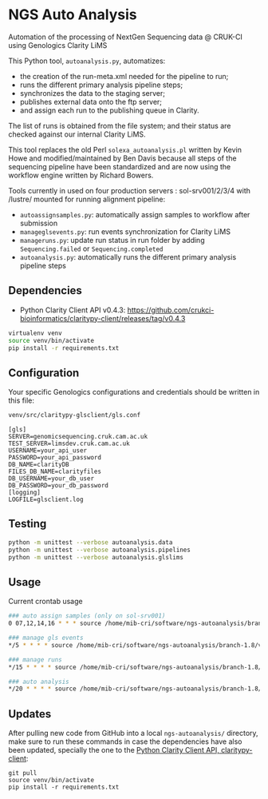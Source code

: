 # NGS Auto Analysis

Automation of the processing of NextGen Sequencing data @ CRUK-CI using Genologics Clarity LiMS

This Python tool, `autoanalysis.py`, automatizes:
- the creation of the run-meta.xml needed for the pipeline to run;
- runs the different primary analysis pipeline steps;
- synchronizes the data to the staging server;
- publishes external data onto the ftp server;
- and assign each run to the publishing queue in Clarity.

The list of runs is obtained from the file system; and their status are checked against our internal Clarity LiMS.

This tool replaces the old Perl `solexa_autoanalysis.pl` written by Kevin Howe and modified/maintained by Ben Davis
because all steps of the sequencing pipeline have been standardized and are now using the workflow engine written by Richard Bowers.

Tools currently in used on four production servers : sol-srv001/2/3/4 with /lustre/ mounted for running alignment pipeline:
- `autoassignsamples.py`: automatically assign samples to workflow after submission
- `manageglsevents.py`: run events synchronization for Clarity LiMS
- `manageruns.py`: update run status in run folder by adding `Sequencing.failed` or `Sequencing.completed`
- `autoanalysis.py`: automatically runs the different primary analysis pipeline steps

## Dependencies

- Python Clarity Client API v0.4.3: https://github.com/crukci-bioinformatics/claritypy-client/releases/tag/v0.4.3

```bash
virtualenv venv
source venv/bin/activate
pip install -r requirements.txt
```

## Configuration

Your specific Genologics configurations and credentials should be written in this file:

```bash
venv/src/claritypy-glsclient/gls.conf
```

```
[gls]
SERVER=genomicsequencing.cruk.cam.ac.uk
TEST_SERVER=limsdev.cruk.cam.ac.uk
USERNAME=your_api_user
PASSWORD=your_api_password
DB_NAME=clarityDB
FILES_DB_NAME=clarityfiles
DB_USERNAME=your_db_user
DB_PASSWORD=your_db_password
[logging]
LOGFILE=glsclient.log
```

## Testing

```bash
python -m unittest --verbose autoanalysis.data
python -m unittest --verbose autoanalysis.pipelines
python -m unittest --verbose autoanalysis.glslims
```

## Usage

Current crontab usage

```bash
### auto assign samples (only on sol-srv001)
0 07,12,14,16 * * * source /home/mib-cri/software/ngs-autoanalysis/branch-1.8/venv/bin/activate; python /home/mib-cri/software/ngs-autoanalysis/branch-1.8/autoassignsamples.py --logfile=/processing/Logs/autoassignsamples.log --update --updatesamples --email > /dev/null 2>&1

### manage gls events
*/5 * * * * source /home/mib-cri/software/ngs-autoanalysis/branch-1.8/venv/bin/activate; python /home/mib-cri/software/ngs-autoanalysis/branch-1.8/manageglsevents.py --logfile=/processing/Logs/manageglsevents.log > /dev/null 2>&1

### manage runs
*/15 * * * * source /home/mib-cri/software/ngs-autoanalysis/branch-1.8/venv/bin/activate; python /home/mib-cri/software/ngs-autoanalysis/branch-1.8/manageruns.py --lustredir=/lustre/mib-cri/solexa/Runs/ --processingdir=/processing/ --stagingdir=/staging/ --processeddir=/processing/ProcessedRuns/ --trashdir=/lustre/mib-cri/solexa/TrashRuns/ --logfile=/processing/Logs/manageruns.log > /dev/null 2>&1

### auto analysis
*/20 * * * * source /home/mib-cri/software/ngs-autoanalysis/branch-1.8/venv/bin/activate; python /home/mib-cri/software/ngs-autoanalysis/branch-1.8/autoanalysis.py --lustredir=/lustre/mib-cri/solexa/Runs/ --processingdir=/processing/ --stagingdir=/staging/ --softdir=/home/mib-cri/software/core-pipelines-v2/ --cluster=uk-cri-lcst01 --logfile=/processing/Logs/autoanalysis.log > /dev/null 2>&1
```

## Updates

After pulling new code from GitHub into a local `ngs-autoanalysis/` directory, make sure to run these commands in case the dependencies have also been updated, specially the one to the [Python Clarity Client API, claritypy-client](https://github.com/crukci-bioinformatics/claritypy-client/):

```
git pull
source venv/bin/activate
pip install -r requirements.txt
```
